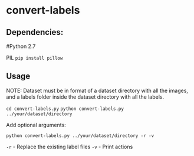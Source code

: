 # convert-labels

## Dependencies:

#Python 2.7

PIL
`pip install pillow`

## Usage

NOTE:
Dataset must be in format of a dataset directory with all the images, and a labels folder inside the dataset directory with all the labels.

`cd convert-labels.py`
`python convert-labels.py ../your/dataset/directory`

Add optional arguments:

`python convert-labels.py ../your/dataset/directory -r -v`

`-r` - Replace the existing label files
`-v` - Print actions